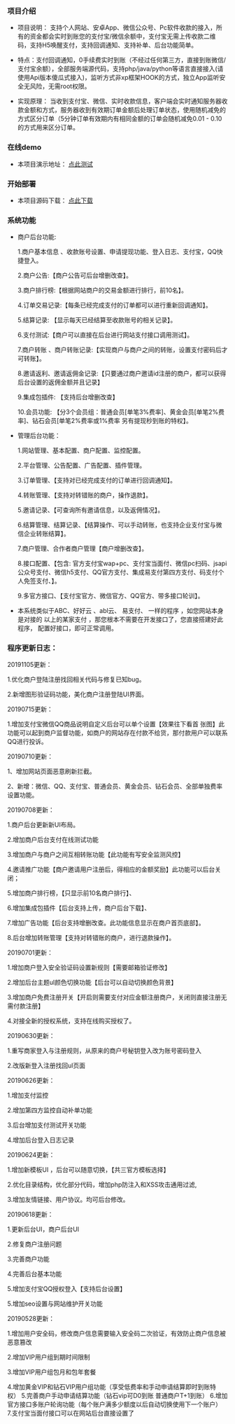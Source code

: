 
### 项目介绍
- 项目说明： 支持个人网站、安卓App、微信公众号、Pc软件收款的接入，所有的资金都会实时到账您的支付宝/微信余额中，支付宝无需上传收款二维码，支持H5唤醒支付，支持回调通知、支持补单、后台功能简单。

- 特点：支付回调通知，0手续费实时到账（不经过任何第三方，直接到账微信/支付宝余额），全部服务端源代码，支持php/java/python等语言直接接入(请使用Api版本傻瓜式接入)，监听方式非xp框架HOOK的方式，独立App监听安全无风险，无需root权限。

- 实现原理： 当收到支付宝、微信、实时收款信息，客户端会实时通知服务器收款金额和方式，服务器收到有效期订单金额后处理订单状态，使用随机减免的方式区分订单（5分钟订单有效期内有相同金额的订单会随机减免0.01 - 0.10的方式用来区分订单。

### 在线demo
- 本项目演示地址： [点此测试](http://wzpay.jmkeji.net)

### 开始部署
- 本项目源码下载： [点此下载](http://wzpay.jmkeji.net)

### 系统功能

- 商户后台功能: 
  
   1.商户基本信息 、收款账号设置、申请提现功能、登入日志、支付宝，QQ快捷登入。

   2.商户公告:【商户公告可后台增删改查】。

   3.商户排行榜:【根据网站商户的交易金额进行排行，前10名】。

   4.订单交易记录:【每条已经完成支付的订单都可以进行重新回调通知】。

   5.结算记录: 【显示每天已经结算至收款账号的相关记录】。

   6.支付测试:【商户可以直接在后台进行网站支付接口调用测试】。

   7.商户转账 、商户转账记录:【实现商户与商户之间的转账，设置支付密码后才可转账】。 

   8.邀请返利、邀请返佣金记录:【只要通过商户邀请id注册的商户，都可以获得后台设置的返佣金额并且记录】

   9.集成包插件: 【支持后台增删改查】

  10.会员功能: 【分3个会员组：普通会员[单笔3%费率]、黄金会员[单笔2%费率]、钻石会员[单笔2%费率或1%费率 另有提现秒到账的特权】。



- 管理后台功能：

  1.网站管理、基本配置、商户配置、监控配置。

   2.平台管理、公告配置、广告配置、插件管理。

   3.订单管理、【支持对已经完成支付的订单进行回调通知】。

   4.转账管理、【支持对转错账的商户，操作退款】。

   5.邀请记录、【可查询所有邀请信息，以及返佣情况】。

   6.结算管理、结算记录、【结算操作、可以手动转账，也支持企业支付宝与微信企业转账结算】。

   7.商户管理、合作者商户管理【商户增删改查】。
 
   8.接口配置、【包含: 官方支付宝wap+pc、支付宝当面付、微信pc扫码、jsapi公众号支付、微信h5支付、QQ官方支付、集成易支付第四方支付、码支付个人免签支付、】。

   9.多官方接口、【支付宝官方、微信官方、QQ官方、带多接口轮训】。


- 本系统类似于ABC、好好云 、abl云、 易支付、 一样的程序 ，如您网站本身是对接的 以上的某家支付 ，那您根本不需要在开发接口了，您直接搭建好此程序， 配置好接口，即可正常调用。


### 程序更新日志：

20191105更新：

1.优化商户登陆注册找回相关代码与修复已知bug。

2.新增图形验证码功能，美化商户注册登陆UI界面。

20190715更新：

1.增加支付宝微信QQ商品说明自定义后台可以单个设置【效果往下看首 张图】此功能可以起到商户监督功能，如商户的网站存在付款不给货，那付款用户可以联系QQ进行投诉。



20190710更新：

1、增加网站页面恶意刷新拦截。

2、新增：微信、QQ、支付宝、普通会员、黄金会员、钻石会员、全部单独费率设置功能。



20190708更新：

1.商户后台更新新UI布局。

2.增加商户后台支付在线测试功能

3.增加商户与商户之间互相转账功能【此功能有写安全监测风控】

4.邀请推广功能【商户邀请用户注册后，得相应的金额奖励】此功能可以后台关闭；

5.增加商户排行榜，【只显示前10名商户排行】、

6.增加集成包插件【后台支持上传，商户后台下载】、

7.增加广告功能【后台支持增删改查。此功能信息显示在商户首页底部】。

8.后台增加转账管理【支持对转错账的商户，进行退款操作】。

20190701更新：

1.增加商户登入安全验证码设置新规则【需要邮箱验证修改】

2.增加后台主题ul颜色切换功能【后台可以自动切换颜色背景】

3.增加商户免费注册开关【开启则需要支付对应金额注册商户，关闭则直接注册无需付款注册】

4.对接全新的授权系统，支持在线购买授权了。

20190630更新：

1.重写商家登入与注册规则，从原来的商户号秘钥登入改为账号密码登入

2.改版新登入注册找回ul页面

20190626更新：

1.增加支付监控

2.增加第四方监控自动补单功能

3.后台增加支付测试开关功能

4.增加后台登入日志记录

20190624更新：

1.增加新模板UI ，后台可以随意切换，【共三官方模板选择】

2.优化目录结构，优化部分代码，增加php防注入和XSS攻击通用过滤,

3.增加友情链接、用户协议。均可后台修改。

20190618更新：

1.更新后台UI，商户后台UI

2.修复商户注册问题

3.完善商户功能

4.完善后台基本功能

5.增加支付宝QQ授权登入【支持后台设置】

5.增加seo设置与网站维护开关功能



20190528更新：

1.增加用户安全码，修改商户信息需要输入安全码二次验证，有效防止商户信息被恶意篡改

2.增加VIP用户组到期时间限制

3.增加VIP用户组包月和包年套餐

4.增加黄金VIP和钻石VIP用户组功能（享受低费率和手动申请结算即时到账特权）
5.完善商户手动申请结算功能（钻石vip可D0到账 普通商户T+1到账）
6.增加官方接口多账户轮询功能（每个账户满多少额度以后自动切换使用下一个账户）
7.支付宝当面付接口可以在网站后台直接设置了


